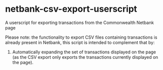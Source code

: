 # netbank-csv-export-userscript
A userscript for exporting transactions from the Commonwealth Netbank page

Please note: the functionality to export CSV files containing transactions is already present in Netbank, this script is intended to complement that by:
1. Automatically expanding the set of transactions displayed on the page (as the CSV export only exports the transactions currently displayed on the page).
